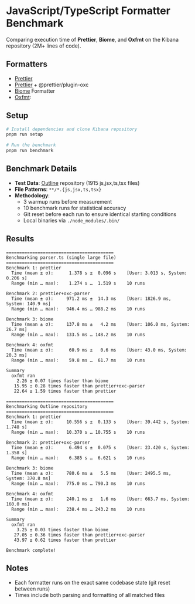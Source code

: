 # JavaScript/TypeScript Formatter Benchmark

Comparing execution time of **Prettier**, **Biome**, and **Oxfmt** on the Kibana repository (2M+ lines of code).

## Formatters

- [Prettier](https://prettier.io/)
- [Prettier](https://prettier.io/) + @prettier/plugin-oxc
- [Biome](https://biomejs.dev/) Formatter
- [Oxfmt](https://oxc.rs):

## Setup

```bash
# Install dependencies and clone Kibana repository
pnpm run setup

# Run the benchmark
pnpm run benchmark
```

## Benchmark Details

- **Test Data**: [Outline](https://github.com/outline/outline) repository (1915 js,jsx,ts,tsx files)
- **File Patterns**: `**/*.{js,jsx,ts,tsx}`
- **Methodology**:
  - 3 warmup runs before measurement
  - 10 benchmark runs for statistical accuracy
  - Git reset before each run to ensure identical starting conditions
  - Local binaries via `./node_modules/.bin/`

## Results

<!-- BENCHMARK_RESULTS_START -->
```
=========================================
Benchmarking parser.ts (single large file)
=========================================
Benchmark 1: prettier
  Time (mean ± σ):      1.378 s ±  0.096 s    [User: 3.013 s, System: 0.206 s]
  Range (min … max):    1.274 s …  1.519 s    10 runs
 
Benchmark 2: prettier+oxc-parser
  Time (mean ± σ):     971.2 ms ±  14.3 ms    [User: 1826.9 ms, System: 140.9 ms]
  Range (min … max):   946.4 ms … 988.2 ms    10 runs
 
Benchmark 3: biome
  Time (mean ± σ):     137.8 ms ±   4.2 ms    [User: 106.0 ms, System: 26.7 ms]
  Range (min … max):   133.5 ms … 148.2 ms    10 runs
 
Benchmark 4: oxfmt
  Time (mean ± σ):      60.9 ms ±   0.6 ms    [User: 43.0 ms, System: 20.3 ms]
  Range (min … max):    59.8 ms …  61.7 ms    10 runs
 
Summary
  oxfmt ran
    2.26 ± 0.07 times faster than biome
   15.95 ± 0.28 times faster than prettier+oxc-parser
   22.64 ± 1.59 times faster than prettier

=========================================
Benchmarking Outline repository
=========================================
Benchmark 1: prettier
  Time (mean ± σ):     10.556 s ±  0.133 s    [User: 39.442 s, System: 1.748 s]
  Range (min … max):   10.370 s … 10.755 s    10 runs
 
Benchmark 2: prettier+oxc-parser
  Time (mean ± σ):      6.494 s ±  0.075 s    [User: 23.420 s, System: 1.358 s]
  Range (min … max):    6.385 s …  6.621 s    10 runs
 
Benchmark 3: biome
  Time (mean ± σ):     780.6 ms ±   5.5 ms    [User: 2495.5 ms, System: 370.8 ms]
  Range (min … max):   775.0 ms … 790.3 ms    10 runs
 
Benchmark 4: oxfmt
  Time (mean ± σ):     240.1 ms ±   1.6 ms    [User: 663.7 ms, System: 160.0 ms]
  Range (min … max):   238.4 ms … 243.2 ms    10 runs
 
Summary
  oxfmt ran
    3.25 ± 0.03 times faster than biome
   27.05 ± 0.36 times faster than prettier+oxc-parser
   43.97 ± 0.62 times faster than prettier

Benchmark complete!
```
<!-- BENCHMARK_RESULTS_END -->

## Notes

- Each formatter runs on the exact same codebase state (git reset between runs)
- Times include both parsing and formatting of all matched files
